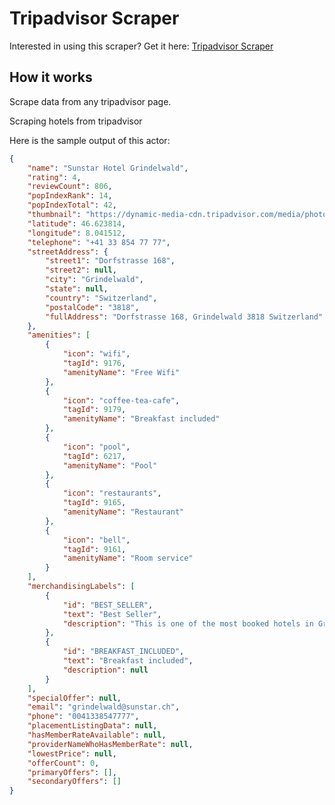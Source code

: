 # Tripadvisor Scraper
Interested in using this scraper? Get it here: [Tripadvisor Scraper](https://apify.com/curious_coder/tripadvisor-scraper)
## How it works

Scrape data from any tripadvisor page.

Scraping hotels from tripadvisor

Here is the sample output of this actor:

```json
{
	"name": "Sunstar Hotel Grindelwald",
	"rating": 4,
	"reviewCount": 806,
	"popIndexRank": 14,
	"popIndexTotal": 42,
	"thumbnail": "https://dynamic-media-cdn.tripadvisor.com/media/photo-o/29/80/9d/6d/c84023-exterior.jpg?w=1200&h=800&s=1",
	"latitude": 46.623814,
	"longitude": 8.041512,
	"telephone": "+41 33 854 77 77",
	"streetAddress": {
		"street1": "Dorfstrasse 168",
		"street2": null,
		"city": "Grindelwald",
		"state": null,
		"country": "Switzerland",
		"postalCode": "3818",
		"fullAddress": "Dorfstrasse 168, Grindelwald 3818 Switzerland"
	},
	"amenities": [
		{
			"icon": "wifi",
			"tagId": 9176,
			"amenityName": "Free Wifi"
		},
		{
			"icon": "coffee-tea-cafe",
			"tagId": 9179,
			"amenityName": "Breakfast included"
		},
		{
			"icon": "pool",
			"tagId": 6217,
			"amenityName": "Pool"
		},
		{
			"icon": "restaurants",
			"tagId": 9165,
			"amenityName": "Restaurant"
		},
		{
			"icon": "bell",
			"tagId": 9161,
			"amenityName": "Room service"
		}
	],
	"merchandisingLabels": [
		{
			"id": "BEST_SELLER",
			"text": "Best Seller",
			"description": "This is one of the most booked hotels in Grindelwald over the last 60 days."
		},
		{
			"id": "BREAKFAST_INCLUDED",
			"text": "Breakfast included",
			"description": null
		}
	],
	"specialOffer": null,
	"email": "grindelwald@sunstar.ch",
	"phone": "0041338547777",
	"placementListingData": null,
	"hasMemberRateAvailable": null,
	"providerNameWhoHasMemberRate": null,
	"lowestPrice": null,
	"offerCount": 0,
	"primaryOffers": [],
	"secondaryOffers": []
}
```
